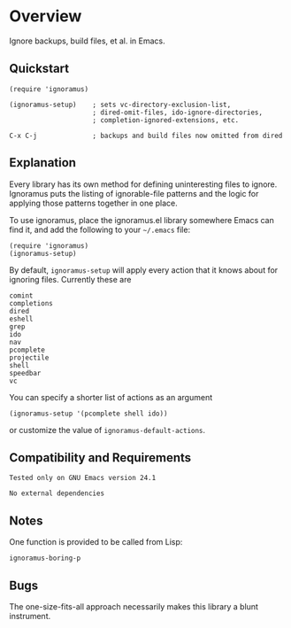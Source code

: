 Overview
========

Ignore backups, build files, et al. in Emacs.

Quickstart
----------

    (require 'ignoramus)

    (ignoramus-setup)    ; sets vc-directory-exclusion-list,
                         ; dired-omit-files, ido-ignore-directories,
                         ; completion-ignored-extensions, etc.

    C-x C-j              ; backups and build files now omitted from dired

Explanation
-----------

Every library has its own method for defining uninteresting files
to ignore.  Ignoramus puts the listing of ignorable-file patterns
and the logic for applying those patterns together in one place.

To use ignoramus, place the ignoramus.el library somewhere Emacs
can find it, and add the following to your `~/.emacs` file:

    (require 'ignoramus)
    (ignoramus-setup)

By default, `ignoramus-setup` will apply every action that it
knows about for ignoring files.  Currently these are

    comint
    completions
    dired
    eshell
    grep
    ido
    nav
    pcomplete
    projectile
    shell
    speedbar
    vc

You can specify a shorter list of actions as an argument

    (ignoramus-setup '(pcomplete shell ido))

or customize the value of `ignoramus-default-actions`.


Compatibility and Requirements
------------------------------

    Tested only on GNU Emacs version 24.1

    No external dependencies


Notes
-----

One function is provided to be called from Lisp:

    ignoramus-boring-p

Bugs
----

The one-size-fits-all approach necessarily makes this library
a blunt instrument.
